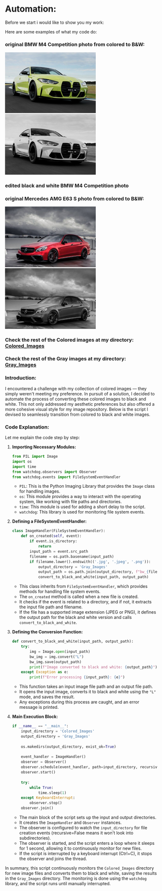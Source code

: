 # Automation:
Before we start i would like to show you my work:

Here are some examples of what my code do:

### original BMW M4 Competition photo from colored to B&W:
<img src="./../Colored_Images/BMW_M4_Comp.jpg" alt="BMW M4 Competition photo" width="300" />
<img src="./../Gray_Images/bw_BMW_M4_Comp.jpg" alt="black and white BMW M4 Competition photo" width="300" />

### edited black and white BMW M4 Competition photo


### original Mercedes AMG E63 S photo from colored to B&W:
<img src="./../Colored_Images/Mercedes_AMG_E63_S_Sedan.jpg" alt="Mercedes AMG E63 S photo" width="300" />
<img src="./../Gray_Images/bw_Mercedes_AMG_E63_S_Sedan.jpg" alt="black and white Mercedes AMG E63 S photo" width="300" />




### Check the rest of the Colored images at my directory: [Colored_Images](./../Colored_Images)

### Check the rest of the Gray images at my directory: [Gray_Images](./../Gray_Images/)



### Introduction:

I encountered a challenge with my collection of colored images — they simply weren't meeting my preference. In pursuit of a solution, I decided to automate the process of converting these colored images to black and white. This not only addressed my aesthetic preferences but also offered a more cohesive visual style for my image repository. Below is the script I devised to seamlessly transition from colored to black and white images.

### Code Explanation:

 Let me explain the code step by step:

1. **Importing Necessary Modules:**
    ```python
    from PIL import Image
    import os
    import time
    from watchdog.observers import Observer
    from watchdog.events import FileSystemEventHandler
    ```
   - `PIL`: This is the Python Imaging Library that provides the `Image` class for handling images.
   - `os`: This module provides a way to interact with the operating system, like working with file paths and directories.
   - `time`: This module is used for adding a short delay to the script.
   - `watchdog`: This library is used for monitoring file system events.

2. **Defining a FileSystemEventHandler:**
    ```python
    class ImageHandler(FileSystemEventHandler):
        def on_created(self, event):
            if event.is_directory:
                return
            input_path = event.src_path
            filename = os.path.basename(input_path)
            if filename.lower().endswith(('.jpg', '.jpeg', '.png')):
                output_directory = 'Gray_Images'
                output_path = os.path.join(output_directory, f"bw_{filename}")
                convert_to_black_and_white(input_path, output_path)
    ```
   - This class inherits from `FileSystemEventHandler`, which provides methods for handling file system events.
   - The `on_created` method is called when a new file is created.
   - It checks if the event is related to a directory, and if not, it extracts the input file path and filename.
   - If the file has a supported image extension (JPEG or PNG), it defines the output path for the black and white version and calls `convert_to_black_and_white`.

3. **Defining the Conversion Function:**
    ```python
    def convert_to_black_and_white(input_path, output_path):
        try:
            img = Image.open(input_path)
            bw_img = img.convert("L")
            bw_img.save(output_path)
            print(f"Image converted to black and white: {output_path}")
        except Exception as e:
            print(f"Error processing {input_path}: {e}")
    ```
   - This function takes an input image file path and an output file path.
   - It opens the input image, converts it to black and white using the `"L"` mode, and saves the result.
   - Any exceptions during this process are caught, and an error message is printed.

4. **Main Execution Block:**
    ```python
    if __name__ == "__main__":
        input_directory = 'Colored_Images'
        output_directory = 'Gray_Images'

        os.makedirs(output_directory, exist_ok=True)

        event_handler = ImageHandler()
        observer = Observer()
        observer.schedule(event_handler, path=input_directory, recursive=False)
        observer.start()

        try:
            while True:
                time.sleep(1)
        except KeyboardInterrupt:
            observer.stop()
        observer.join()
    ```
   - The main block of the script sets up the input and output directories.
   - It creates the `ImageHandler` and `Observer` instances.
   - The observer is configured to watch the `input_directory` for file creation events (recursive=False means it won't look into subdirectories).
   - The observer is started, and the script enters a loop where it sleeps for 1 second, allowing it to continuously monitor for new files.
   - If the script is interrupted by a keyboard interrupt (Ctrl+C), it stops the observer and joins the thread.

In summary, this script continuously monitors the `Colored_Images` directory for new image files and converts them to black and white, saving the results in the `Gray_Images` directory. The monitoring is done using the `watchdog` library, and the script runs until manually interrupted.
